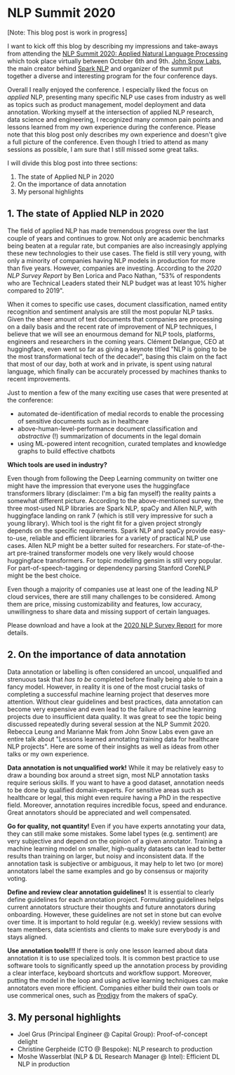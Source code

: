 # NLP Summit 2020

[Note: This blog post is work in progress]

I want to kick off this blog by describing my impressions and take-aways from attending the [NLP Summit 2020: Applied Natural Language Processing](https://www.nlpsummit.org/) which took place virtually between October 6th and 9th. [John Snow Labs](https://www.johnsnowlabs.com/), the main creator behind [Spark NLP](https://github.com/JohnSnowLabs/spark-nlp) and organizer of the summit put together a diverse and interesting program for the four conference days.

Overall I really enjoyed the conference. I especially liked the focus on *applied* NLP, presenting many specific NLP use cases from industry as well as topics such as product management, model deployment and data annotation. Working myself at the intersection of applied NLP research, data science and engineering, I recognized many common pain points and lessons learned from my own experience during the conference. Please note that this blog post only describes my own experience and doesn't give a full picture of the conference. Even though I tried to attend as many sessions as possible, I am sure that I still missed some great talks. 

I will divide this blog post into three sections:
1. The state of Applied NLP in 2020
2. On the importance of data annotation
3. My personal highlights

## 1. The state of Applied NLP in 2020

The field of applied NLP has made tremendous progress over the last couple of years and continues to grow. Not only are academic benchmarks being beaten at a regular rate, but companies are also increasingly applying these new technologies to their use cases. The field is still very young, with only a minority of companies having NLP models in production for more than five years. However, companies are investing. According to the *2020 NLP Survey Report* by Ben Lorica and Paco Nathan, "53% of respondents who are Technical Leaders stated their NLP budget was at least 10% higher compared to 2019". 

When it comes to specific use cases, document classification, named entity recognition and sentiment analysis are still the most popular NLP tasks. Given the sheer amount of text documents that companies are processing on a daily basis and the recent rate of improvement of NLP techniques, I believe that we will see an enourmous demand for NLP tools, platforms, engineers and researchers in the coming years. Clément Delangue, CEO at huggingface, even went so far as giving a keynote titled "NLP is going to be the most transformational tech of the decade!", basing this claim on the fact that most of our day, both at work and in private, is spent using natural language, which finally can be  accurately processed by machines thanks to recent improvements. 

Just to mention a few of the many exciting use cases that were presented at the conference: 
- automated de-identification of medial records to enable the processing of sensitive documents such as in healthcare
- above-human-level-performance document classification and *abstractive* (!) summarization of documents in the legal domain
- using ML-powered intent recognition, curated templates and knowledge graphs to build effective chatbots

**Which tools are used in industry?**

Even though from following the Deep Learning community on twitter one might have the impression that everyone uses the huggingface transformers library (disclaimer: I'm a big fan myself) the reality paints a somewhat different picture. According to the above-mentioned survey, the three most-used NLP libraries are Spark NLP, spaCy and Allen NLP, with huggingface landing on rank 7 (which is still very impressive for such a young library). Which tool is the right fit for a given project strongly depends on the specific requirements. Spark NLP and spaCy provide easy-to-use, reliable and efficient libraries for a variety of practical NLP use cases. Allen NLP might be a better suited for researchers. For state-of-the-art pre-trained transformer models one very likely would choose huggingface transformers. For topic modelling gensim is still very popular. For part-of-speech-tagging or dependency parsing Stanford CoreNLP might be the best choice. 

Even though a majority of companies use at least one of the leading NLP cloud services, there are still many challenges to be considered. Among them are price, missing customizability and features, low accuracy, unwillingness to share data and missing support of certain languages. 

Please download and have a look at the [2020 NLP Survey Report](https://gradientflow.com/2020nlpsurvey/) for more details. 

## 2. On the importance of data annotation

Data annotation or labelling is often considered an uncool, unqualified and strenuous task that *has to be* completed before finally being able to train a fancy model. However, in reality it is one of the most crucial tasks of completing a successful machine learning project that deserves more attention. Without clear guidelines and best practices, data annotation can become very expensive and even lead to the failure of machine learning projects due to insufficient data quality. It was great to see the topic being discussed repeatedly during several session at the NLP Summit 2020. Rebecca Leung and Marianne Mak from John Snow Labs even gave an entire talk about "Lessons learned annotating training data for healthcare NLP projects". Here are some of their insights as well as ideas from other talks or my own experience. 

**Data annotation is not unqualified work!** While it may be relatively easy to draw a bounding box around a street sign, most NLP annotation tasks require serious skills. If you want to have a good dataset, annotation needs to be done by qualified domain-experts. For sensitive areas such as healthcare or legal, this might even require having a PhD in the respective field. Moreover, annotation requires incredible focus, speed and endurance. Great annotators should be appreciated and well compensated. 

**Go for quality, not quantity!** Even if you have experts annotating your data, they can still make some mistakes. Some label types (e.g. sentiment) are very subjective and depend on the opinion of a given annotator. Training a machine learning model on smaller, high-quality datasets can lead to better results than training on larger, but noisy and inconsistent data. If the annotation task is subjective or ambiguous, it may help to let two (or more) annotators label the same examples and go by consensus or majority voting.

**Define and review clear annotation guidelines!** It is essential to clearly define guidelines for each annotation project. Formulating guidelines helps current annotators structure their thoughts and future annotators during onboarding. However, these guidelines are not set in stone but can evolve over time. It is important to hold regular (e.g. weekly) review sessions with team members, data scientists and clients to make sure everybody is and stays aligned. 

**Use annotation tools!!!** If there is only one lesson learned about data annotation it is to use specialized tools. It is common best practice to use software tools to significantly speed up the annotation process by providing a clear interface, keyboard shortcuts and workflow support. Moreover, putting the model in the loop and using active learning techniques can make annotators even more efficient. Companies either build their own tools or use commerical ones, such as [Prodigy](https://prodi.gy/) from the makers of spaCy. 

## 3. My personal highlights

- Joel Grus (Principal Engineer @ Capital Group): Proof-of-concept delight
- Christine Gerpheide (CTO @ Bespoke): NLP research to production
- Moshe Wasserblat (NLP & DL Research Manager @ Intel): Efficient DL NLP in production




